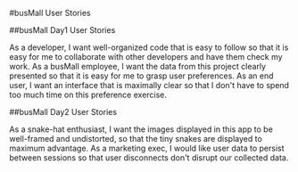 #busMall User Stories

##busMall Day1 User Stories

As a developer, I want well-organized code that is easy to follow so that it is easy for me to collaborate with other developers and have them check my work.
As a busMall employee, I want the data from this project clearly presented so that it is easy for me to grasp user preferences.
As an end user, I want an interface that is maximally clear so that I don't have to spend too much time on this preference exercise.

##busMall Day2 User Stories

As a snake-hat enthusiast, I want the images displayed in this app to be well-framed and undistorted, so that the tiny snakes are displayed to maximum advantage.
As a marketing exec, I would like user data to persist between sessions so that user disconnects don't disrupt our collected data.
